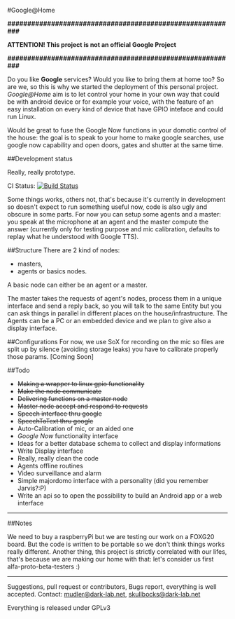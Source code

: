 #Google@Home

 ***##########################################################***
 
 **ATTENTION! This project is not an official Google Project**
 
 ***##########################################################***
 
 Do you like **Google** services? Would you like to bring them at home too? So are we, so this is why we started the deployment of this 
personal project. *Google@Home* aim is to let control your home in your own way that could be with android device or for example your voice, 
with the feature of an easy installation on every kind of device that have GPIO inteface and could run Linux.
 
Would be great to fuse the Google Now functions in your domotic control of the house: the goal is to speak to your home to make google 
searches, use google now capability and open doors, gates and shutter at the same time.

##Development status

Really, really prototype.

CI Status: [![Build Status](https://travis-ci.org/mudler/Google-at-Home.png?branch=master)](https://travis-ci.org/mudler/Google-at-Home)

Some things works, others not, that's because it's currently in development so doesn't expect to run something useful now, code is also ugly 
and obscure in some parts.
For now you can setup some agents and a master: you speak at the microphone at an agent and the master compute the answer (currently only for 
testing purpose and mic calibration, defaults to replay what he understood with Google TTS).

##Structure
There are 2 kind of nodes: 

 * masters, 
 * agents or basics nodes. 

A  basic node can either be an agent or a master. 

The master takes the requests of agent's nodes, process them in a unique interface and send a reply back, so you will talk to the same Entity 
but you can ask things in parallel in different places on the house/infrastructure.
The Agents can be a PC or an embedded device and we plan to give also a display interface.


##Configurations
For now, we use SoX for recording on the mic so files are split up by silence (avoiding storage leaks) you have to calibrate properly those 
params.
[Coming Soon]
 
##Todo

 * <del>Making a wrapper to linux gpio functionality</del>
 * <del>Make the node communicate</del>
 * <del>Delivering functions on a master node</del>
 * <del>Master node accept and respond to requests</del>
 * <del>Speech interface thru google</del>
 * <del>SpeechToText thru google</del>
 * Auto-Calibration of mic, or an aided one
 * *Google Now* functionality interface
 * Ideas for a better database schema to collect and display informations
 * Write Display interface
 * Really, really clean the code
 * Agents offline routines
 * Video surveillance and alarm
 * Simple majordomo interface with a personality (did you remember Jarvis?:P)
 * Write an api so to open the possibility to build an Android app or a web interface

***
##Notes

We need to buy a raspberryPi but we are testing our work on a FOXG20 board. But the code is written to be portable so we don't think things 
works really different.
Another thing, this project is strictly correlated with our lifes, that's because we are making our home with that: let's consider us first 
alfa-proto-beta-testers :)

***

Suggestions, pull request or contributors, Bugs report, everything is well accepted.
Contact: mudler@dark-lab.net, skullbocks@dark-lab.net

Everything is released under GPLv3 

